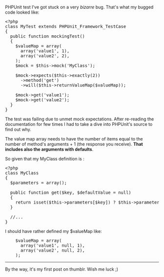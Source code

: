  PHPUnit test I've got stuck on a very <em>bizarre</em> bug. That's what my bugged code looked like:</p>&#13;
<pre>&lt;?php&#13;
class MyTest extends PHPUnit_Framework_TestCase&#13;
{&#13;
  public function mockingTest()&#13;
  {&#13;
    $valueMap = array(&#13;
      array('value1', 1),&#13;
      array('value2', 2),&#13;
    );&#13;
    $mock = $this-&gt;mock('MyClass');&#13;
&#13;
    $mock-&gt;expects($this-&gt;exactly(2))&#13;
      -&gt;method('get')&#13;
      -&gt;will($this-&gt;returnValueMap($valueMap));&#13;
&#13;
    $mock-&gt;get('value1');&#13;
    $mock-&gt;get('value2');&#13;
  }&#13;
}&#13;
</pre>&#13;
<p>The test was failing due to unmet mock expectations. After re-reading the documentation for few times I had to take a dive into PHPUnit's source to find out why.</p>&#13;
<p>The value map array needs to have the number of items equal to the number of method's arguments + 1 (the response you receive). <strong>That includes also the arguments with defaults</strong>.</p>&#13;
<p>So given that my MyClass definition is :</p>&#13;
<pre>&lt;?php&#13;
class MyClass&#13;
{&#13;
  $parameters = array();&#13;
&#13;
  public function get($key, $defaultValue = null)&#13;
  {&#13;
    return isset($this-&gt;parameters[$key]) ? $this-&gt;parameters[$key] : $defaultValue;&#13;
  }&#13;
&#13;
  //...&#13;
}&#13;
</pre>&#13;
<p>I should have rather defined my $valueMap like:</p>&#13;
<pre>    $valueMap = array(&#13;
      array('value1', null, 1),&#13;
      array('value2', null, 2),&#13;
    );&#13;
</pre>&#13;
<hr /><p>By the way, it's my first post on thumblr. Wish me luck ;)</p> 
